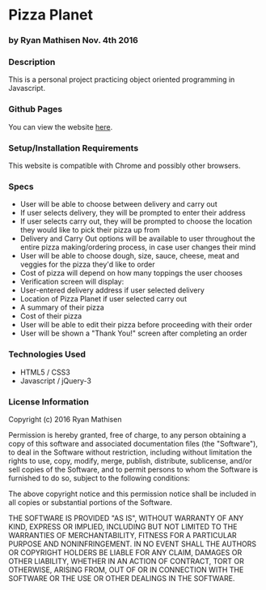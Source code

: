 # Pizza Planet

### by Ryan Mathisen Nov. 4th 2016

### Description

This is a personal project practicing object oriented programming in Javascript.

### Github Pages

You can view the website [here](https://rtmath.github.io/week4project/).

### Setup/Installation Requirements

This website is compatible with Chrome and possibly other browsers.

### Specs
* User will be able to choose between delivery and carry out
 * If user selects delivery, they will be prompted to enter their address
 * If user selects carry out, they will be prompted to choose the location they would like to pick their pizza up from
* Delivery and Carry Out options will be available to user throughout the entire pizza making/ordering process, in case user changes their mind
* User will be able to choose dough, size, sauce, cheese, meat and veggies for the pizza they'd like to order
* Cost of pizza will depend on how many toppings the user chooses
* Verification screen will display:
 * User-entered delivery address if user selected delivery
 * Location of Pizza Planet if user selected carry out
 * A summary of their pizza
 * Cost of their pizza
* User will be able to edit their pizza before proceeding with their order
* User will be shown a "Thank You!" screen after completing an order

### Technologies Used
* HTML5 / CSS3
* Javascript / jQuery-3

### License Information

Copyright (c) 2016 Ryan Mathisen

Permission is hereby granted, free of charge, to any person obtaining a copy of this software and associated documentation files (the "Software"), to deal in the Software without restriction, including without limitation the rights to use, copy, modify, merge, publish, distribute, sublicense, and/or sell copies of the Software, and to permit persons to whom the Software is furnished to do so, subject to the following conditions:

The above copyright notice and this permission notice shall be included in all copies or substantial portions of the Software.

THE SOFTWARE IS PROVIDED "AS IS", WITHOUT WARRANTY OF ANY KIND, EXPRESS OR IMPLIED, INCLUDING BUT NOT LIMITED TO THE WARRANTIES OF MERCHANTABILITY, FITNESS FOR A PARTICULAR PURPOSE AND NONINFRINGEMENT. IN NO EVENT SHALL THE AUTHORS OR COPYRIGHT HOLDERS BE LIABLE FOR ANY CLAIM, DAMAGES OR OTHER LIABILITY, WHETHER IN AN ACTION OF CONTRACT, TORT OR OTHERWISE, ARISING FROM, OUT OF OR IN CONNECTION WITH THE SOFTWARE OR THE USE OR OTHER DEALINGS IN THE SOFTWARE.
